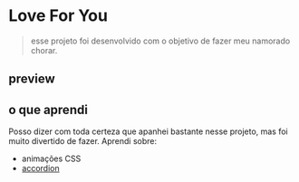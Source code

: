 # Love For You
> esse projeto foi desenvolvido com o objetivo de fazer meu namorado chorar.

## preview

## o que aprendi
Posso dizer com toda certeza que apanhei bastante nesse projeto, mas foi muito divertido de fazer.
Aprendi sobre:
- animações CSS
- [accordion](https://www.w3schools.com/howto/howto_js_accordion.asp)
